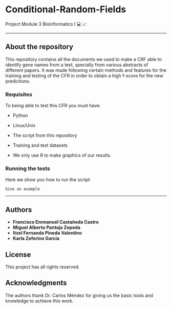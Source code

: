 # <b>Conditional-Random-Fields</b>
Project Module 3 Bioinformatics I :computer: :chart_with_upwards_trend:

***
## About the repository
This repository contains all the documents we used to make a CRF able to identify gene names from a text, specially from various abstracts of different papers. It was made following certain methods and features for the training and testing of the CFR in order to obtain a high f-score for the new predictions.  

### Requisites
To being able to test this CFR you must have:

* Python
* Linux/Unix
* The script from this repository
* Training and test datasets

* We only use R to make graphics of our results. 

### Running the tests

Here we show you how to run the script:

```
Give an example
```

*** 

## Authors

* **Francisco Emmanuel Castañeda Castro**
* **Miguel Alberto Pantoja Zepeda**
* **Itzel Fernanda Pineda Valentino**
* **Karla Zeferino García**

## License
This project has all rights reserved.

## Acknowledgments
The authors thank Dr. Carlos Méndez for giving us the basic tools and knowledge to achieve this work.
